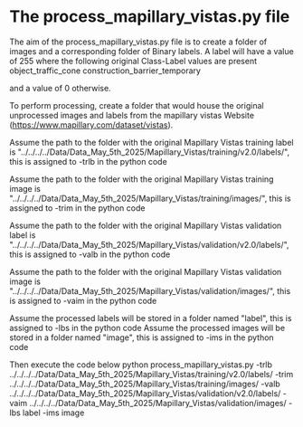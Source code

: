 # The process\_mapillary\_vistas.py file

The aim of the process\_mapillary\_vistas.py file is to create a folder of images and a corresponding folder of Binary labels. A label will have a value of 255 where the following original Class-Label values are present
	object\_traffic\_cone
	construction\_barrier\_temporary

and a value of 0 otherwise.



To perform processing, create a folder that would house the original unprocessed images and labels from the mapillary vistas Website (https://www.mapillary.com/dataset/vistas).

Assume the path to the folder with the original Mapillary Vistas training label is "../../../../Data/Data\_May\_5th\_2025/Mapillary\_Vistas/training/v2.0/labels/", this is assigned to -trlb in the python code

Assume the path to the folder with the original Mapillary Vistas training image is "../../../../Data/Data\_May\_5th\_2025/Mapillary\_Vistas/training/images/", this is assigned to -trim in the python code

Assume the path to the folder with the original Mapillary Vistas validation label is
"../../../../Data/Data\_May\_5th\_2025/Mapillary\_Vistas/validation/v2.0/labels/", this is assigned to -valb in the python code

Assume the path to the folder with the original Mapillary Vistas validation image is
"../../../../Data/Data\_May\_5th\_2025/Mapillary\_Vistas/validation/images/", this is assigned to -vaim in the python code

Assume the processed labels will be stored in a folder named "label", this is assigned to -lbs in the python code
Assume the processed images will be stored in a folder named "image", this is assigned to -ims in the python code



Then execute the code below
python process\_mapillary\_vistas.py -trlb ../../../../Data/Data\_May\_5th\_2025/Mapillary\_Vistas/training/v2.0/labels/ -trim ../../../../Data/Data\_May\_5th\_2025/Mapillary\_Vistas/training/images/  -valb ../../../../Data/Data\_May\_5th\_2025/Mapillary\_Vistas/validation/v2.0/labels/ -vaim ../../../../Data/Data\_May\_5th\_2025/Mapillary\_Vistas/validation/images/ -lbs label -ims image

